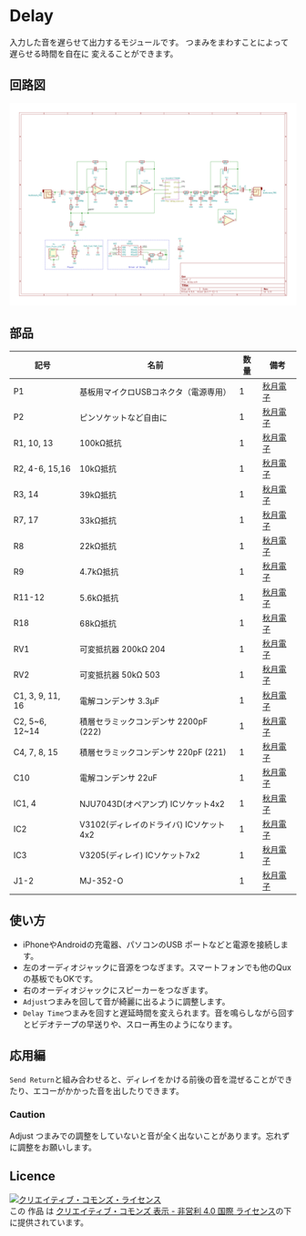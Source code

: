# Delay
入力した音を遅らせて出力するモジュールです。 つまみをまわすことによって遅らせる時間を自在に 変えることができます。

## 回路図
![回路図](https://github.com/Qux/schematics/raw/master/delay/delay.svg)

## 部品
|記号|名前|数量|備考|
|---|-----------|-------|-------|
|P1|基板用マイクロUSBコネクタ（電源専用）|1|[秋月電子](https://akizukidenshi.com/catalog/g/gC-10398/)|
|P2|ピンソケットなど自由に|1|[秋月電子](https://akizukidenshi.com/catalog/g/gC-10097/)|
|R1, 10, 13|100kΩ抵抗|1|[秋月電子](https://akizukidenshi.com/)|
|R2, 4-6, 15,16|10kΩ抵抗|1|[秋月電子](https://akizukidenshi.com/)|
|R3, 14|39kΩ抵抗|1|[秋月電子](https://akizukidenshi.com/)|
|R7, 17|33kΩ抵抗|1|[秋月電子](https://akizukidenshi.com/)|
|R8|22kΩ抵抗|1|[秋月電子](https://akizukidenshi.com/)|
|R9|4.7kΩ抵抗|1|[秋月電子](https://akizukidenshi.com/)|
|R11-12|5.6kΩ抵抗|1|[秋月電子](https://akizukidenshi.com/)|
|R18|68kΩ抵抗|1|[秋月電子](https://akizukidenshi.com/)|
|RV1|可変抵抗器 200kΩ 204|1|[秋月電子](https://akizukidenshi.com/)|
|RV2|可変抵抗器 50kΩ 503|1|[秋月電子](https://akizukidenshi.com/)|
|C1, 3, 9, 11, 16|電解コンデンサ 3.3μF|1|[秋月電子](https://akizukidenshi.com/)|
|C2, 5~6, 12~14|積層セラミックコンデンサ 2200pF (222)|1|[秋月電子](https://akizukidenshi.com/)|
|C4, 7, 8, 15|積層セラミックコンデンサ 220pF (221)|1|[秋月電子](https://akizukidenshi.com/)|
|C10|電解コンデンサ 22uF|1|[秋月電子](https://akizukidenshi.com/)|
|IC1, 4|NJU7043D(オペアンプ)  ICソケット4x2|1|[秋月電子](https://akizukidenshi.com/)|
|IC2|V3102(ディレイのドライバ) ICソケット4x2|1|[秋月電子](https://akizukidenshi.com/)|
|IC3|V3205(ディレイ) ICソケット7x2|1|[秋月電子](https://akizukidenshi.com/)|
|J1-2|MJ-352-O|1|[秋月電子](https://akizukidenshi.com/)|

## 使い方
- iPhoneやAndroidの充電器、パソコンのUSB ポートなどと電源を接続します。
- 左のオーディオジャックに音源をつなぎます。スマートフォンでも他のQuxの基板でもOKです。
- 右のオーディオジャックにスピーカーをつなぎます。
- `Adjust`つまみを回して音が綺麗に出るように調整します。 
- `Delay Time`つまみを回すと遅延時間を変えられます。音を鳴らしながら回すとビデオテープの早送りや、スロー再生のようになります。

## 応用編
`Send Return`と組み合わせると、ディレイをかける前後の音を混ぜることができたり、エコーがかかった音を出したりできます。

### Caution
Adjust つまみでの調整をしていないと音が全く出ないことがあります。忘れずに調整をお願いします。

## Licence
<a rel="license" href="http://creativecommons.org/licenses/by-nc/4.0/"><img alt="クリエイティブ・コモンズ・ライセンス" style="border-width:0" src="https://i.creativecommons.org/l/by-nc/4.0/88x31.png" /></a><br />この 作品 は <a rel="license" href="http://creativecommons.org/licenses/by-nc/4.0/">クリエイティブ・コモンズ 表示 - 非営利 4.0 国際 ライセンス</a>の下に提供されています。
